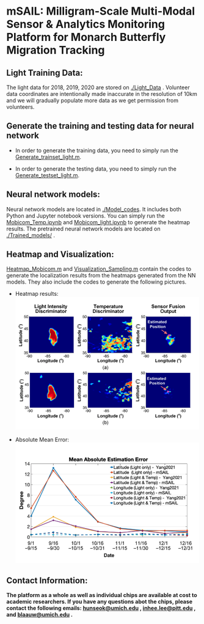 # **mSAIL: Milligram-Scale Multi-Modal Sensor & Analytics Monitoring Platform for Monarch Butterfly Migration Tracking**
## Light Training Data:
The light data for 2018, 2019, 2020 are stored on [./Light_Data](https://github.com/sarashoouri/Monarch_Butterfly_Tracking/tree/main/Light_Data) . Volunteer data coordinates are intentionally made inaccurate in the resolution of 10km and we will gradually populate more data as we get permission from volunteers. 
## Generate the training and testing data for neural network
* In order to generate the training data, you need to simply run the [Generate_trainset_light.m](https://github.com/sarashoouri/Monarch_Butterfly_Tracking/blob/main/Preprocessing_light_code/Generate_trainset_light.m).

* In order to generate the testing data, you need to simply run the [Generate_testset_light.m](https://github.com/sarashoouri/Monarch_Butterfly_Tracking/blob/main/Preprocessing_light_code/Generate_testset_light.m).

## Neural network models:
Neural network models are located in [./Model_codes](https://github.com/sarashoouri/Monarch_Butterfly_Tracking/tree/main/Model_codes). It includes both Python and Jupyter notebook versions. You can simply run the [Mobicom_Temp.ipynb](https://github.com/sarashoouri/Monarch_Butterfly_Tracking/blob/main/Model_codes/Mobicom_Temp.ipynb)  and [Mobicom_light.ipynb](https://github.com/sarashoouri/Monarch_Butterfly_Tracking/blob/main/Model_codes/Mobicom_light.ipynb) to generate the heatmap results. The pretrained neural network models are located on [./Trained_models/](https://github.com/sarashoouri/Monarch_Butterfly_Tracking/tree/main/Trained_models) .

## Heatmap and Visualization:

[Heatmap_Mobicom.m](https://github.com/sarashoouri/Monarch_Butterfly_Tracking/blob/main/Heatmap_Mobicom.m) and [Visualization_Sampling.m](https://github.com/sarashoouri/Monarch_Butterfly_Tracking/blob/main/Visualization_Sampling.m) contain the codes to generate the localization results from the heatmaps generated from the NN models. They also include the codes to generate the following pictures.
* Heatmap results:
![alt text](https://github.com/sarashoouri/Monarch_Butterfly_Tracking/blob/main/Images/Heatmap.png)

* Absolute Mean Error:
![alt text](https://github.com/sarashoouri/Monarch_Butterfly_Tracking/blob/main/Images/Result.png)


## Contact Information:
**The platform as a whole as well as individual chips are available at cost to academic researchers. 
If you have any questions abot the chips, please contact the following emails: hunseok@umich.edu , inhee.lee@pitt.edu , and blaauw@umich.edu .**

